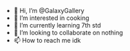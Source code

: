 - 👋 Hi, I’m @GalaxyGallery
- 👀 I’m interested in cooking
- 🌱 I’m currently learning 7th std
- 💞️ I’m looking to collaborate on nothing
- 📫 How to reach me idk

<!---
GalaxyGallery/GalaxyGallery is a ✨ special ✨ repository because its `README.md` (this file) appears on your GitHub profile.
You can click the Preview link to take a look at your changes.
--->
